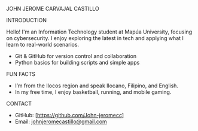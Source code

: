 JOHN JEROME CARVAJAL CASTILLO


INTRODUCTION

Hello! I'm an Information Technology student at Mapúa University, focusing on cybersecurity. I enjoy exploring the latest in tech and applying what I learn to real-world scenarios.


- Git & GitHub for version control and collaboration
- Python basics for building scripts and simple apps


FUN FACTS

- I’m from the Ilocos region and speak Ilocano, Filipino, and English.
- In my free time, I enjoy basketball, running, and mobile gaming.


CONTACT

- GitHub: [https://github.com/John-jeromecc]
- Email: johnjeromecastillo@gmail.com 